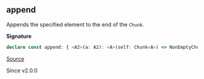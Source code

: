 ## append

Appends the specified element to the end of the `Chunk`.

**Signature**

```ts
declare const append: { <A2>(a: A2): <A>(self: Chunk<A>) => NonEmptyChunk<A2 | A>; <A, A2>(self: Chunk<A>, a: A2): NonEmptyChunk<A | A2>; }
```

[Source](https://github.com/Effect-TS/effect/tree/main/packages/effect/src/Chunk.ts#L442)

Since v2.0.0